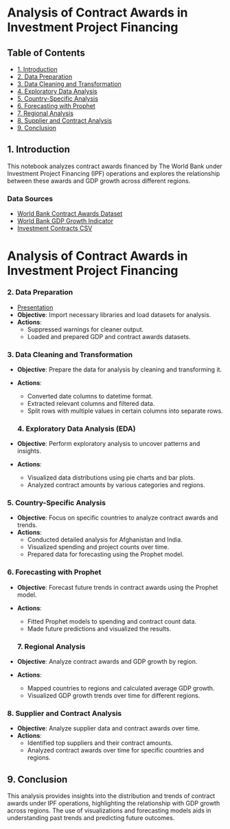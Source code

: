 # Analysis of Contract Awards in Investment Project Financing

## Table of Contents
- [1. Introduction](#introduction)
- [2. Data Preparation](#data-preparation)
- [3. Data Cleaning and Transformation](#data-cleaning-and-transformation)
- [4. Exploratory Data Analysis](#exploratory-data-analysis-eda)
- [5. Country-Specific Analysis](#country-specific-analysis)
- [6. Forecasting with Prophet](#forecasting-with-prophet)
- [7. Regional Analysis](#regional-analysis)
- [8. Supplier and Contract Analysis](#supplier-and-contract-analysis)
- [9. Conclusion](#conclusion)

## 1. Introduction <a id="introduction"></a>

This notebook analyzes contract awards financed by The World Bank under Investment Project Financing (IPF) operations and explores the relationship between these awards and GDP growth across different regions.

### Data Sources
- [World Bank Contract Awards Dataset](https://financesone.worldbank.org/contract-awards-in-investment-project-financing/DS00005)
- [World Bank GDP Growth Indicator](https://data.worldbank.org/indicator/NY.GDP.MKTP.KD.ZG)
- [Investment Contracts CSV](https://drive.google.com/file/d/1KxbwH4l-gjjhX4GV0dVwmK5xhzbwywM8/view?usp=sharing)

# Analysis of Contract Awards in Investment Project Financing

### 2. Data Preparation <a id="data-preparation"></a>
- [Presentation](https://docs.google.com/presentation/d/1UEbeN3UVTxcIlRh5esy8SHXutRsmbPYCOvvHlp_w4Nw/edit?usp=sharing)
- **Objective**: Import necessary libraries and load datasets for analysis.
- **Actions**: 
  - Suppressed warnings for cleaner output.
  - Loaded and prepared GDP and contract awards datasets.

### 3. Data Cleaning and Transformation <a id="data-cleaning-and-transformation"></a>
- **Objective**: Prepare the data for analysis by cleaning and transforming it.
- **Actions**:
  - Converted date columns to datetime format.
  - Extracted relevant columns and filtered data.
  - Split rows with multiple values in certain columns into separate rows.

  ### 4. Exploratory Data Analysis (EDA) <a id="exploratory-data-analysis-eda"></a>
- **Objective**: Perform exploratory analysis to uncover patterns and insights.
- **Actions**:
  - Visualized data distributions using pie charts and bar plots.
  - Analyzed contract amounts by various categories and regions.

### 5. Country-Specific Analysis <a id="country-specific-analysis"></a>
- **Objective**: Focus on specific countries to analyze contract awards and trends.
- **Actions**:
  - Conducted detailed analysis for Afghanistan and India.
  - Visualized spending and project counts over time.
  - Prepared data for forecasting using the Prophet model.

### 6. Forecasting with Prophet <a id="forecasting-with-prophet"></a>
- **Objective**: Forecast future trends in contract awards using the Prophet model.
- **Actions**:
  - Fitted Prophet models to spending and contract count data.
  - Made future predictions and visualized the results.

  ### 7. Regional Analysis <a id="regional-analysis"></a>
- **Objective**: Analyze contract awards and GDP growth by region.
- **Actions**:
  - Mapped countries to regions and calculated average GDP growth.
  - Visualized GDP growth trends over time for different regions.

### 8. Supplier and Contract Analysis <a id="supplier-and-contract-analysis"></a>
- **Objective**: Analyze supplier data and contract awards over time.
- **Actions**:
  - Identified top suppliers and their contract amounts.
  - Analyzed contract awards over time for specific countries and regions.

## 9. Conclusion <a id="conclusion"></a>
This analysis provides insights into the distribution and trends of contract awards under IPF operations, highlighting the relationship with GDP growth across regions. The use of visualizations and forecasting models aids in understanding past trends and predicting future outcomes.
